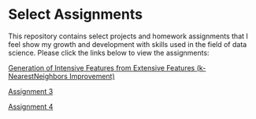 
# Select Assignments

This repository contains select projects and homework assignments that I feel show my growth and development with skills used in the field of data science.
Please click the links below to view the assignments:

[Generation of Intensive Features from Extensive Features (k-NearestNeighbors Improvement)](https://nbviewer.jupyter.org/github/kylejlynch/Assignments/blob/master/k-NN_Feature_Improvement.ipynb)

[Assignment 3](https://nbviewer.jupyter.org/github/kylejlynch/Select_Assignments/blob/master/Assignment3.ipynb)

[Assignment 4](https://nbviewer.jupyter.org/github/kylejlynch/Select_Assignments/blob/master/Assignment4.ipynb)
